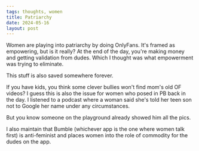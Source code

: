 ```yaml
---
tags: thoughts, women
title: Patriarchy
date: 2024-05-16
layout: post
---
```


Women are playing into patriarchy by doing OnlyFans. It's framed as empowering, but is it really? At the end of the day, you're making money and getting validation from dudes. Which I thought was what empowerment was trying to eliminate.

This stuff is also saved somewhere forever.

If you have kids, you think some clever bullies won't find mom's old OF videos? I guess this is also the issue for women who posed in PB back in the day. I listened to a podcast where a woman said she's told her teen son not to Google her name under any circumstances.

But you know someone on the playground already showed him all the pics.

I also maintain that Bumble (whichever app is the one where women talk first) is anti-feminist and places women into the role of commodity for the dudes on the app.